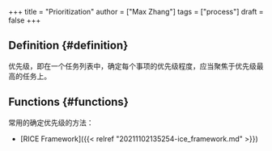 +++
title = "Prioritization"
author = ["Max Zhang"]
tags = ["process"]
draft = false
+++

## Definition {#definition}

优先级，即在一个任务列表中，确定每个事项的优先级程度，应当聚焦于优先级最高的任务上。


## Functions {#functions}

常用的确定优先级的方法：

-   [RICE Framework]({{< relref "20211102135254-ice_framework.md" >}})

